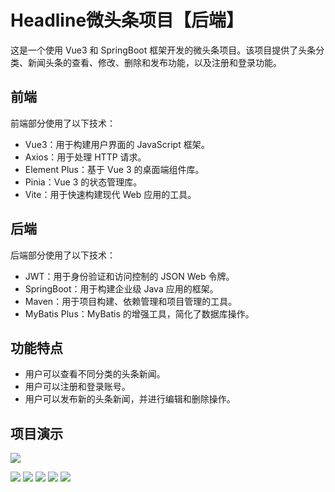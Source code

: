 # Headline微头条项目【后端】

这是一个使用 Vue3 和 SpringBoot 框架开发的微头条项目。该项目提供了头条分类、新闻头条的查看、修改、删除和发布功能，以及注册和登录功能。

## 前端

前端部分使用了以下技术：

- Vue3：用于构建用户界面的 JavaScript 框架。
- Axios：用于处理 HTTP 请求。
- Element Plus：基于 Vue 3 的桌面端组件库。
- Pinia：Vue 3 的状态管理库。
- Vite：用于快速构建现代 Web 应用的工具。

## 后端

后端部分使用了以下技术：

- JWT：用于身份验证和访问控制的 JSON Web 令牌。
- SpringBoot：用于构建企业级 Java 应用的框架。
- Maven：用于项目构建、依赖管理和项目管理的工具。
- MyBatis Plus：MyBatis 的增强工具，简化了数据库操作。

## 功能特点

- 用户可以查看不同分类的头条新闻。
- 用户可以注册和登录账号。
- 用户可以发布新的头条新闻，并进行编辑和删除操作。


## 项目演示

![](https://s21.ax1x.com/2024/05/03/pkkhzKP.png)

![](https://s21.ax1x.com/2024/05/03/pkk4pb8.png)
![](https://s21.ax1x.com/2024/05/03/pkk4SDf.png)
![](https://s21.ax1x.com/2024/05/03/pkkhvvt.png)
![](https://s21.ax1x.com/2024/05/03/pkkhjgI.png)
![](https://s21.ax1x.com/2024/05/03/pkk4CVS.png)
